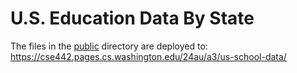 # U.S. Education Data By State

The files in the [public](/public) directory are deployed to: https://cse442.pages.cs.washington.edu/24au/a3/us-school-data/